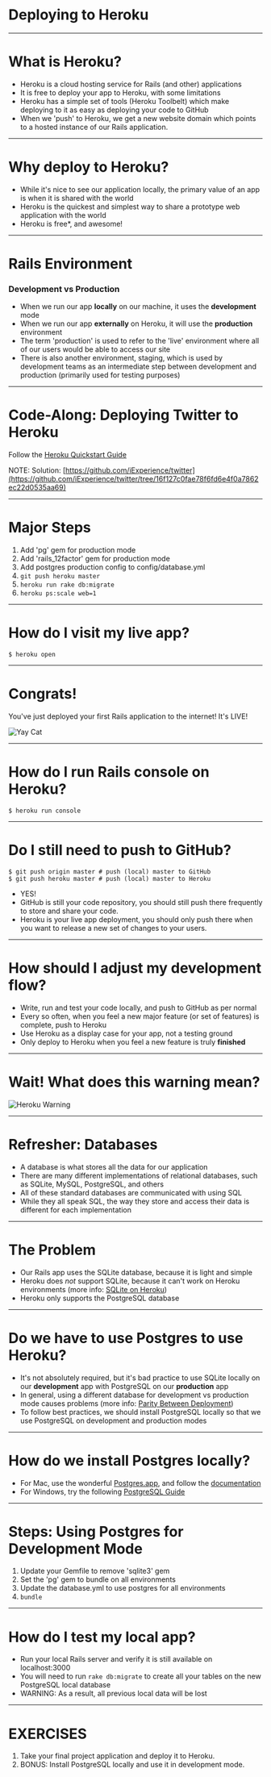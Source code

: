 # Deploying to Heroku

---

# What is Heroku?

* Heroku is a cloud hosting service for Rails (and other) applications
* It is free to deploy your app to Heroku, with some limitations
* Heroku has a simple set of tools (Heroku Toolbelt) which make deploying to it as easy as deploying your code to GitHub
* When we 'push' to Heroku, we get a new website domain which points to a hosted instance of our Rails application.

---

# Why deploy to Heroku?

* While it's nice to see our application locally, the primary value of an app is when it is shared with the world
* Heroku is the quickest and simplest way to share a prototype web application with the world
* Heroku is free*, and awesome!

---
# Rails Environment
### Development vs Production

* When we run our app __locally__ on our machine, it uses the __development__ mode
* When we run our app __externally__ on Heroku, it will use the __production__ environment
* The term 'production' is used to refer to the 'live' environment where all of our users would be able to access our site
* There is also another environment, staging, which is used by development teams as an intermediate step between development and production (primarily used for testing purposes)

---

# Code-Along: Deploying Twitter to Heroku

Follow the [Heroku Quickstart Guide](https://devcenter.heroku.com/articles/quickstart)

NOTE:
Solution: [https://github.com/iExperience/twitter](https://github.com/iExperience/twitter/tree/16f127c0fae78f6fd6e4f0a7862ec22d0535aa69)

---

# Major Steps

1. Add 'pg' gem for production mode
2. Add 'rails_12factor' gem for production mode
3. Add postgres production config to config/database.yml
4. ```git push heroku master```
5. ```heroku run rake db:migrate```
6. ```heroku ps:scale web=1```

---
# How do I visit my live app?

```$ heroku open```

---
# Congrats!

You've just deployed your first Rails application to the internet! It's LIVE!

![Yay Cat](/images/slides/16A/yay_cat.png)

---
# How do I run Rails console on Heroku?

```$ heroku run console```

---
# Do I still need to push to GitHub?

```
$ git push origin master # push (local) master to GitHub
$ git push heroku master # push (local) master to Heroku
```

* YES!
* GitHub is still your code repository, you should still push there frequently to store and share your code.
* Heroku is your live app deployment, you should only push there when you want to release a new set of changes to your users.

---
# How should I adjust my development flow?

* Write, run and test your code locally, and push to GitHub as per normal
* Every so often, when you feel a new major feature (or set of features) is complete, push to Heroku
* Use Heroku as a display case for your app, not a testing ground
* Only deploy to Heroku when you feel a new feature is truly __finished__

---

# Wait! What does this warning mean?

![Heroku Warning](/images/slides/16A/heroku-postgres-warning.png)

---

# Refresher: Databases

* A database is what stores all the data for our application
* There are many different implementations of relational databases, such as SQLite, MySQL, PostgreSQL, and others
* All of these standard databases are communicated with using SQL
* While they all speak SQL, the way they store and access their data is different for each implementation

---

# The Problem

* Our Rails app uses the SQLite database, because it is light and simple
* Heroku does _not_ support SQLite, because it can't work on Heroku environments (more info: [SQLite on Heroku](https://devcenter.heroku.com/articles/sqlite3))
* Heroku only supports the PostgreSQL database

---
# Do we have to use Postgres to use Heroku?

* It's not absolutely required, but it's bad practice to use SQLite locally on our __development__ app with PostgreSQL on our __production__ app
* In general, using a different database for development vs production mode causes problems (more info: [Parity Between Deployment](http://12factor.net/dev-prod-parity))
* To follow best practices, we should install PostgreSQL locally so that we use PostgreSQL on development and production modes

---
# How do we install Postgres locally?

* For Mac, use the wonderful [Postgres.app](http://postgresapp.com/), and follow the [documentation](http://postgresapp.com/documentation/)
* For Windows, try the following [PostgreSQL Guide](http://www.postgresql.org/download/windows/)

---
# Steps: Using Postgres for Development Mode

1. Update your Gemfile to remove 'sqlite3' gem
2. Set the 'pg' gem to bundle on all environments
3. Update the database.yml to use postgres for all environments
4. ```bundle```

---
# How do I test my local app?

* Run your local Rails server and verify it is still available on localhost:3000
* You will need to run ```rake db:migrate``` to create all your tables on the new PostgreSQL local database
* WARNING: As a result, all previous local data will be lost

---

# EXERCISES

1. Take your final project application and deploy it to Heroku.
2. BONUS: Install PostgreSQL locally and use it in development mode.

